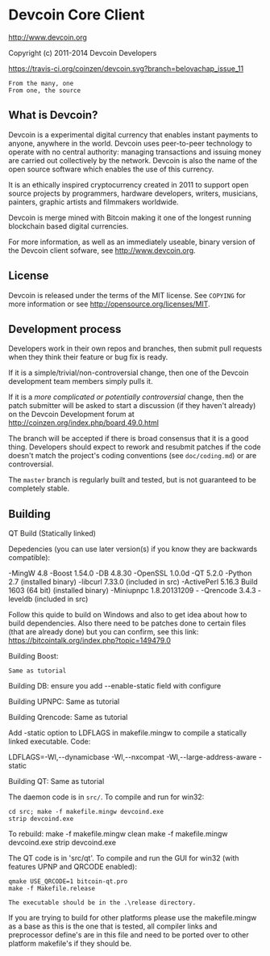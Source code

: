 Devcoin Core Client
===================

http://www.devcoin.org

Copyright (c) 2011-2014 Devcoin Developers

https://travis-ci.org/coinzen/devcoin.svg?branch=belovachap_issue_11

```
From the many, one
From one, the source
```

What is Devcoin?
----------------

Devcoin is a experimental digital currency that enables instant payments to
anyone, anywhere in the world. Devcoin uses peer-to-peer technology to operate
with no central authority: managing transactions and issuing money are carried
out collectively by the network. Devcoin is also the name of the open source
software which enables the use of this currency.

It is an ethically inspired cryptocurrency created in 2011 to support open source projects by programmers, hardware developers, writers, musicians, painters, graphic artists and filmmakers worldwide.

Devcoin is merge mined with Bitcoin making it one of the longest running blockchain based digital currencies.

For more information, as well as an immediately useable, binary version of
the Devcoin client sofware, see http://www.devcoin.org.

License
-------

Devcoin is released under the terms of the MIT license. See `COPYING` for more
information or see http://opensource.org/licenses/MIT.

Development process
-------------------

Developers work in their own repos and branches, then submit pull requests when
they think their feature or bug fix is ready.

If it is a simple/trivial/non-controversial change, then one of the Devcoin
development team members simply pulls it.

If it is a *more complicated or potentially controversial* change, then the
patch submitter will be asked to start a discussion (if they haven't already)
on the Devcoin Development forum at http://coinzen.org/index.php/board,49.0.html

The branch will be accepted if there is broad consensus that it is a good thing.
Developers should expect to rework and resubmit patches if the code doesn't
match the project's coding conventions (see `doc/coding.md`) or are
controversial.

The `master` branch is regularly built and tested, but is not guaranteed to be
completely stable.

Building
-------
QT Build (Statically linked)

Depedencies (you can use later version(s) if you know they are backwards compatible):

-MingW 4.8 
-Boost 1.54.0 
-DB 4.8.30 
-OpenSSL 1.0.0d 
-QT 5.2.0 
-Python 2.7 (installed binary) 
-libcurl 7.33.0 (included in src) 
-ActivePerl 5.16.3 Build 1603 (64 bit)  (installed binary)
-Miniupnpc 1.8.20131209 -
-Qrencode 3.4.3
-leveldb (included in src)

Follow this quide to build on Windows and also to get idea about how to build dependencies. Also there need to be patches done to certain files (that are already done) but you can confirm, see this link:
https://bitcointalk.org/index.php?topic=149479.0

Building Boost:

    Same as tutorial

Building DB:
    ensure you add --enable-static field with configure

Building UPNPC:
    Same as tutorial

Building Qrencode:
    Same as tutorial
    
Add -static option to LDFLAGS in makefile.mingw to compile a statically linked executable.
Code:

LDFLAGS=-Wl,--dynamicbase -Wl,--nxcompat -Wl,--large-address-aware -static

Building QT:
    Same as tutorial 



The daemon code is in `src/`. To compile and run for win32:

    cd src; make -f makefile.mingw devcoind.exe
    strip devcoind.exe

To rebuild:
	make -f makefile.mingw clean
	make -f makefile.mingw devcoind.exe
	strip devcoind.exe

The QT code is in 'src/qt'. To compile and run the GUI for win32 (with features UPNP and QRCODE enabled):

    qmake USE_QRCODE=1 bitcoin-qt.pro
    make -f Makefile.release
    
    The executable should be in the .\release directory.

If you are trying to build for other platforms please use the makefile.mingw as a base as this is the one that is tested, all compiler links and preprocessor define's are in this file and need to be ported over to other platform makefile's if they should be.	
